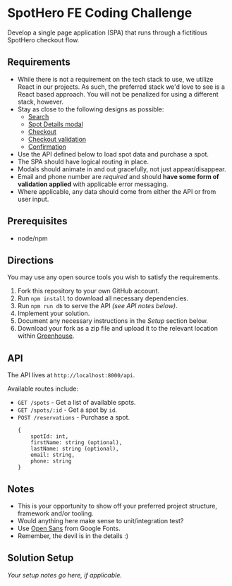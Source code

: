 # SpotHero FE Coding Challenge
Develop a single page application (SPA) that runs through a fictitious SpotHero checkout flow.

## Requirements
* While there is not a requirement on the tech stack to use, we utilize React in our projects. As such, the preferred stack we'd love to see is a React based approach. You will not be penalized for using a different stack, however.
* Stay as close to the following designs as possible:
    * [Search](./screens/search.jpg)
    * [Spot Details modal](./screens/search-modal.jpg)
    * [Checkout](./screens/checkout.jpg)
    * [Checkout validation](./screens/checkout-errors.jpg)
    * [Confirmation](./screens/confirmation.jpg)
* Use the API defined below to load spot data and purchase a spot.
* The SPA should have logical routing in place.
* Modals should animate in and out gracefully, not just appear/disappear.
* Email and phone number are *required* and should **have some form of validation applied** with applicable error messaging.
* Where applicable, any data should come from either the API or from user input.

## Prerequisites
* node/npm

## Directions
You may use any open source tools you wish to satisfy the requirements.

1. Fork this repository to your own GitHub account.
1. Run `npm install` to download all necessary dependencies.
1. Run `npm run db` to serve the API *(see API notes below)*.
1. Implement your solution.
1. Document any necessary instructions in the *Setup* section below.
1. Download your fork as a zip file and upload it to the relevant location within [Greenhouse](http://greenhouse.io).

## API
The API lives at `http://localhost:8000/api`.

Available routes include:
* `GET /spots` - Get a list of available spots.
* `GET /spots/:id` - Get a spot by `id`.
* `POST /reservations` - Purchase a spot.
    ```
    {
        spotId: int,
        firstName: string (optional),
        lastName: string (optional),
        email: string,
        phone: string
    }
    ```

## Notes
* This is your opportunity to show off your preferred project structure, framework and/or tooling.
* Would anything here make sense to unit/integration test?
* Use [Open Sans](https://fonts.google.com/specimen/Open+Sans) from Google Fonts.
* Remember, the devil is in the details :)

## Solution Setup
*Your setup notes go here, if applicable.*

